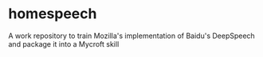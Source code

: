 # homespeech
A work repository to train Mozilla's implementation of Baidu's DeepSpeech and package it into a Mycroft skill
